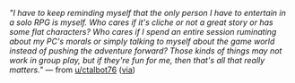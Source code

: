 _"I have to keep reminding myself that the only person I have to entertain in a solo RPG is myself.
Who cares if it's cliche or not a great story or has some flat characters?
Who cares if I spend an entire session ruminating about my PC's morals
or simply talking to myself about the game world instead of pushing the adventure forward?
Those kinds of things may not work in group play, but if they're fun for me, then that's all that really matters."_
— from [u/ctalbot76](https://old.reddit.com/user/ctalbot76)
([via](https://old.reddit.com/r/Solo_Roleplaying/comments/1b0tn7s/does_it_get_easier/ksafewe/))
